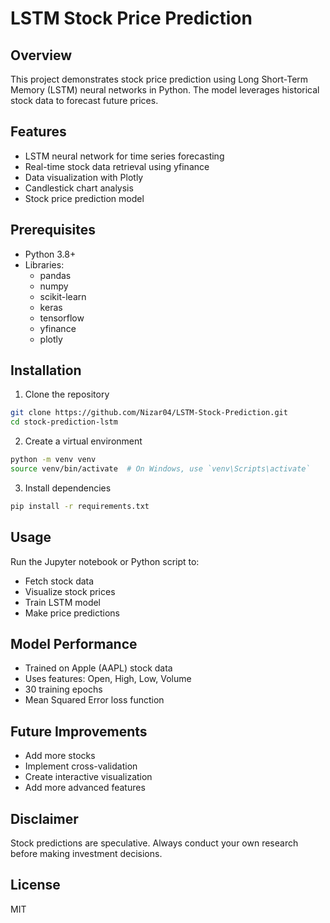 # LSTM Stock Price Prediction

## Overview
This project demonstrates stock price prediction using Long Short-Term Memory (LSTM) neural networks in Python. The model leverages historical stock data to forecast future prices.

## Features
- LSTM neural network for time series forecasting
- Real-time stock data retrieval using yfinance
- Data visualization with Plotly
- Candlestick chart analysis
- Stock price prediction model

## Prerequisites
- Python 3.8+
- Libraries: 
  - pandas
  - numpy
  - scikit-learn
  - keras
  - tensorflow
  - yfinance
  - plotly

## Installation
1. Clone the repository
```bash
git clone https://github.com/Nizar04/LSTM-Stock-Prediction.git
cd stock-prediction-lstm
```

2. Create a virtual environment
```bash
python -m venv venv
source venv/bin/activate  # On Windows, use `venv\Scripts\activate`
```

3. Install dependencies
```bash
pip install -r requirements.txt
```

## Usage
Run the Jupyter notebook or Python script to:
- Fetch stock data
- Visualize stock prices
- Train LSTM model
- Make price predictions

## Model Performance
- Trained on Apple (AAPL) stock data
- Uses features: Open, High, Low, Volume
- 30 training epochs
- Mean Squared Error loss function

## Future Improvements
- Add more stocks
- Implement cross-validation
- Create interactive visualization
- Add more advanced features

## Disclaimer
Stock predictions are speculative. Always conduct your own research before making investment decisions.

## License
 MIT
